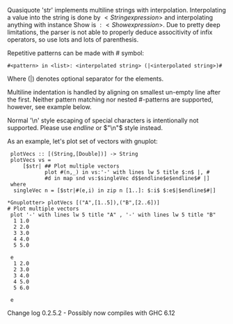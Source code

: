 Quasiquote 'str' implements multiline strings with interpolation.
Interpolating a value into the string is done by 
$<String expression>$
and interpolating anything with instance Show is 
$:<Show expression>$. Due to pretty deep limitations, the parser
is not able to properly deduce associtivity of infix operators,
so use lots and lots of parenthesis.

Repetitive patterns can be made with # symbol: 

    #<pattern> in <list>: <interpolated string> (|<interpolated string>)#
 
Where (|<interpolated string>) denotes optional separator for the 
elements.

Multiline indentation is handled by aligning on smallest un-empty
line after the first. Neither pattern matching nor nested #-patterns
are supported, however, see example below.

Normal '\n' style escaping of special characters
is intentionally not supported. Please use $endline$ or $"\n"$ 
style instead. 

As an example, let's plot set of vectors with gnuplot:
 
     plotVecs :: [(String,[Double])] -> String
     plotVecs vs =  
         [$str| ## Plot multiple vectors
                plot #(n,_) in vs:'-' with lines lw 5 title $:n$ |, #
                #d in map snd vs:$singleVec d$$endline$e$endline$# |]
     where
      singleVec n = [$str|#(e,i) in zip n [1..]: $:i$ $:e$|$endline$#|]
 
    *Gnuplotter> plotVecs [("A",[1..5]),("B",[2..6])]
    # Plot multiple vectors
     plot '-' with lines lw 5 title "A" , '-' with lines lw 5 title "B" 
      1 1.0
      2 2.0
      3 3.0
      4 4.0
      5 5.0
     
     e
      1 2.0
      2 3.0
      3 4.0
      4 5.0
      5 6.0
     
     e

 Change log
 0.2.5.2 - Possibly now compiles with GHC 6.12

